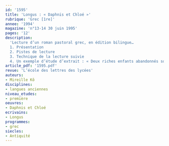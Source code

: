 ```yaml
---
id: '1595'
title: 'Longus : « Daphnis et Chloé »'
rubrique: 'Grec [1re]'
annee: '1994'
magazine: 'n°13-14 30 juin 1995'
pages: '12'
description: 
  'Lecture d’un roman pastoral grec, en édition bilingue…
  1. Présentation
  2. Pistes de lecture
  3. Technique de la lecture suivie
  4. Un exemple d’étude d’extrait : « Deux riches enfants abandonnés sont protégés par les Nymphes »'
article_pdf: '1595.pdf'
revue: 'L’école des lettres des lycées'
auteurs:
- Mireille Kô
disciplines:
- langues anciennes
niveau_etudes:
- première
oeuvres:
- Daphnis et Chloé
ecrivains:
- Longus
programmes:
- grec
siecles:
- Antiquité
---
```

